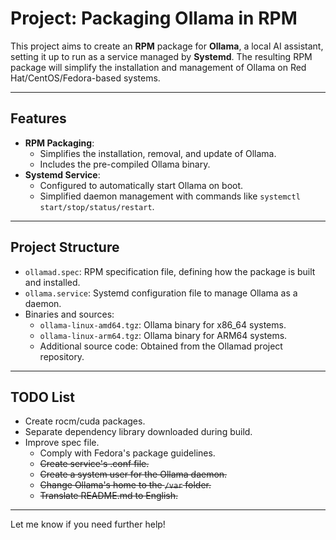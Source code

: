 # Project: Packaging Ollama in RPM

This project aims to create an **RPM** package for **Ollama**, a local AI assistant, setting it up to run as a service managed by **Systemd**. The resulting RPM package will simplify the installation and management of Ollama on Red Hat/CentOS/Fedora-based systems.

---

## Features

- **RPM Packaging**:
  - Simplifies the installation, removal, and update of Ollama.
  - Includes the pre-compiled Ollama binary.
- **Systemd Service**:
  - Configured to automatically start Ollama on boot.
  - Simplified daemon management with commands like `systemctl start/stop/status/restart`.

---

## Project Structure

- `ollamad.spec`: RPM specification file, defining how the package is built and installed.
- `ollama.service`: Systemd configuration file to manage Ollama as a daemon.
- Binaries and sources:
  - `ollama-linux-amd64.tgz`: Ollama binary for x86_64 systems.
  - `ollama-linux-arm64.tgz`: Ollama binary for ARM64 systems.
  - Additional source code: Obtained from the Ollamad project repository.

---

## TODO List
- Create rocm/cuda packages.
- Separate dependency library downloaded during build.
- Improve spec file.
  - Comply with Fedora's package guidelines.   
  - ~~Create service's .conf file.~~
  - ~~Create a system user for the Ollama daemon.~~
  - ~~Change Ollama's home to the `/var` folder.~~
  - ~~Translate README.md to English.~~

--- 

Let me know if you need further help!
  
